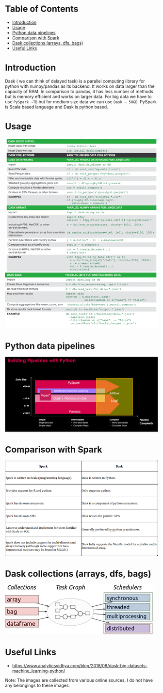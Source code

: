 Table of Contents
=================
   * [Introduction](#introduction)
   * [Usage](#usage)
   * [Python data pipelines](#python-data-pipelines)
   * [Comparison with Spark](#comparison-with-spark)
   * [Dask collections (arrays, dfs, bags)](#dask-collections-arrays-dfs-bags)
   * [Useful Links](#useful-links)

# Introduction
Dask ( we can think of delayed task) is a parallel computing library for python with numpy/pandas as its backend.
It works on data larger than the capacity of RAM. In comparison to pandas, it has less number of methods but is 
memory efficient and works on larger data. For big data we have to use `PySpark ~TB` but for medium size data we
can use `Dask ~ 50GB`. PySpark is Scala based language and Dask is python based.

# Usage
![](images/dask_dataframes_arrays.png)
![](images/dask_bags.png)

# Python data pipelines
![](images/data_pipelines.png)

# Comparison with Spark
![](images/Dask-Spark.png)

# Dask collections (arrays, dfs, bags)
![](images/dask_collections.png)


# Useful Links
- https://www.analyticsvidhya.com/blog/2018/08/dask-big-datasets-machine_learning-python/


Note:
The images are collected from various online sources, I do not have any belongings to these images.

